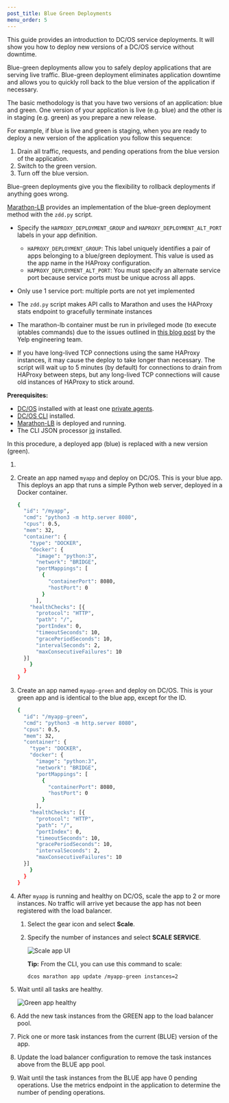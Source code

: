 ```yaml
---
post_title: Blue Green Deployments
menu_order: 5
---
```


This guide provides an introduction to DC/OS service deployments. It will show you how to deploy new versions of a DC/OS service without downtime.

Blue-green deployments allow you to safely deploy applications that are serving live traffic. Blue-green deployment eliminates application downtime and allows you to quickly roll back to the blue version of the application if necessary.

The basic methodology is that you have two versions of an application: blue and green. One version of your application is live (e.g. blue) and the other is in staging (e.g. green) as you prepare a new release. 

For example, if blue is live and green is staging, when you are ready to deploy a new version of the application you follow this sequence:
 
 1.  Drain all traffic, requests, and pending operations from the blue version of the application.
 1.  Switch to the green version.
 1.  Turn off the blue version. 

Blue-green deployments give you the flexibility to rollback deployments if anything goes wrong.

[Marathon-LB](/docs/1.8/usage/service-discovery/marathon-lb/) provides an implementation of the blue-green deployment method with the `zdd.py` script. 

- Specify the `HAPROXY_DEPLOYMENT_GROUP` and `HAPROXY_DEPLOYMENT_ALT_PORT` labels in your app definition.

    - `HAPROXY_DEPLOYMENT_GROUP`: This label uniquely identifies a pair of apps belonging to a blue/green deployment. This value is used as the app name in the HAProxy configuration.
    - `HAPROXY_DEPLOYMENT_ALT_PORT`: You must specify an alternate service port because service ports must be unique across all apps.
    
- Only use 1 service port: multiple ports are not yet implemented
- The `zdd.py` script makes API calls to Marathon and uses the HAProxy stats endpoint to gracefully terminate instances
- The marathon-lb container must be run in privileged mode (to execute iptables commands) due to the issues outlined in [this blog post](http://engineeringblog.yelp.com/2015/04/true-zero-downtime-haproxy-reloads.html) by the Yelp engineering team.
- If you have long-lived TCP connections using the same HAProxy instances, it may cause the deploy to take longer than necessary. The script will wait up to 5 minutes (by default) for connections to drain from HAProxy between steps, but any long-lived TCP connections will cause old instances of HAProxy to stick around.

**Prerequisites:**

*  [DC/OS](/docs/1.8/administration/installing/) installed with at least one [private agents](/docs/1.8/overview/concepts/).
*  [DC/OS CLI](/docs/1.8/usage/cli/install/) installed.
*  [Marathon-LB](/docs/1.8/usage/service-discovery/marathon-lb/) is deployed and running.
*  The CLI JSON processor [jq](https://github.com/stedolan/jq/wiki/Installation) installed.

In this procedure, a deployed app (blue) is replaced with a new version (green).

1.  

1.  Create an app named `myapp` and deploy on DC/OS. This is your blue app. This deploys an app that runs a simple Python web server, deployed in a Docker container.

    ```bash
    {
      "id": "/myapp",
      "cmd": "python3 -m http.server 8080",
      "cpus": 0.5,
      "mem": 32,
      "container": {
        "type": "DOCKER",
        "docker": {
          "image": "python:3",
          "network": "BRIDGE",
          "portMappings": [
            {
              "containerPort": 8080,
              "hostPort": 0
            }
          ],
        "healthChecks": [{
          "protocol": "HTTP",
          "path": "/",
          "portIndex": 0,
          "timeoutSeconds": 10,
          "gracePeriodSeconds": 10,
          "intervalSeconds": 2,
          "maxConsecutiveFailures": 10
      }]
        }
      }
    }
    ```

1.  Create an app named `myapp-green` and deploy on DC/OS. This is your green app and is identical to the blue app, except for the ID.

    ```bash
    {
      "id": "/myapp-green",
      "cmd": "python3 -m http.server 8080",
      "cpus": 0.5,
      "mem": 32,
      "container": {
        "type": "DOCKER",
        "docker": {
          "image": "python:3",
          "network": "BRIDGE",
          "portMappings": [
            {
              "containerPort": 8080,
              "hostPort": 0
            }
          ],
        "healthChecks": [{
          "protocol": "HTTP",
          "path": "/",
          "portIndex": 0,
          "timeoutSeconds": 10,
          "gracePeriodSeconds": 10,
          "intervalSeconds": 2,
          "maxConsecutiveFailures": 10
      }]
        }
      }
    }
    ```

1.  After `myapp` is running and healthy on DC/OS, scale the app to 2 or more instances. No traffic will arrive yet because the app has not been registered with the load balancer.

    1.  Select the gear icon and select **Scale**.
    1.  Specify the number of instances and select **SCALE SERVICE**.
    
        ![Scale app UI](/docs/1.9/img/health-check-green-scale.png)

        **Tip:** From the CLI, you can use this command to scale:
        
        ```bash
        dcos marathon app update /myapp-green instances=2
        ```
    
1.  Wait until all tasks are healthy.

    ![Green app healthy](/docs/1.9/img/health-check-green-app.png)

1.  Add the new task instances from the GREEN app to the load balancer pool.

1.  Pick one or more task instances from the current (BLUE) version of the app.

1.  Update the load balancer configuration to remove the task instances above from the BLUE app pool.

1.  Wait until the task instances from the BLUE app have 0 pending operations. Use the metrics endpoint in the application to determine the number of pending operations.







